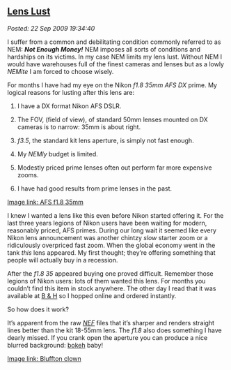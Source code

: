  
[Lens Lust](https://bakerjd99.wordpress.com/2009/09/22/lens-lust/)
-----------------------------------------------------------------

*Posted: 22 Sep 2009 19:34:40*

I suffer from a common and debilitating condition commonly referred to
as NEM: ***Not Enough Money!*** NEM imposes all sorts of conditions and
hardships on its victims. In my case NEM limits my lens lust. Without
NEM I would have warehouses full of the finest cameras and lenses but as
a lowly *NEMite* I am forced to choose wisely.

For months I have had my eye on the Nikon *f1.8 35mm AFS DX* prime. My
logical reasons for lusting after this lens are:

1.  I have a DX format Nikon AFS DSLR.

2.  The FOV, (field of view), of standard 50mm lenses mounted on DX
    cameras is to narrow: 35mm is about right.

3.  *f3.5*, the standard kit lens aperture, is simply not fast enough.

4.  My *NEMly* budget is limited.

5.  Modestly priced prime lenses often out perform far more expensive
    zooms.

6.  I have had good results from prime lenses in the past.

[Image link: AFS f1.8 35mm](https://bakerjd99.files.wordpress.com/2009/09/6502514431.jpg)

I knew I wanted a lens like this even before Nikon started offering it.
For the last three years legions of Nikon users have been waiting for
modern, reasonably priced, AFS primes. During our long wait it seemed
like every Nikon lens announcement was another chintzy *slow* starter
zoom or a ridiculously overpriced fast zoom. When the global economy
went in the tank *this* lens appeared. My first thought; they’re
offering something that people will actually buy in a recession.

After the *f1.8 35* appeared buying one proved difficult. Remember
those legions of Nikon users: lots of them wanted this lens. For months
you couldn’t find this item in stock anywhere. The other day I read that
it was available at [B & H](https://www.bhphotovideo.com/) so I hopped
online and ordered instantly.

So how does it work?

It’s apparent from the raw *[NEF](https://filext.com/file-extension/NEF)*
files that it’s sharper and renders straight lines better than the kit
18-55mm lens. The *f1.8* also does something I have dearly missed. If
you crank open the aperture you can produce a nice blurred background:
[bokeh](https://en.wikipedia.org/wiki/Bokeh) baby!

[Image link: Bluffton clown](https://conceptcontrol.smugmug.com/Places/USA-and-Canada/Indiana-Images/fair-ride-clown/658078084_xiMcn-S.jpg)
